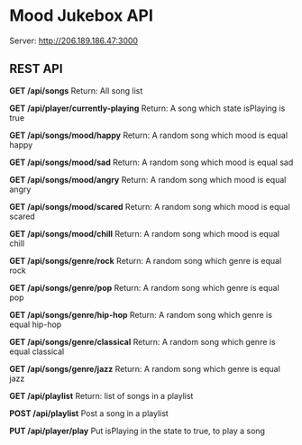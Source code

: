 # Mood Jukebox API

Server: http://206.189.186.47:3000

## REST API

**GET /api/songs**
Return: All song list

**GET /api/player/currently-playing**
Return: A song which state isPlaying is true

**GET /api/songs/mood/happy**
Return: A random song which mood is equal happy

**GET /api/songs/mood/sad**
Return: A random song which mood is equal sad

**GET /api/songs/mood/angry**
Return: A random song which mood is equal angry

**GET /api/songs/mood/scared**
Return: A random song which mood is equal scared

**GET /api/songs/mood/chill**
Return: A random song which mood is equal chill

**GET /api/songs/genre/rock**
Return: A random song which genre is equal rock

**GET /api/songs/genre/pop**
Return: A random song which genre is equal pop

**GET /api/songs/genre/hip-hop**
Return: A random song which genre is equal hip-hop

**GET /api/songs/genre/classical**
Return: A random song which genre is equal classical

**GET /api/songs/genre/jazz**
Return: A random song which genre is equal jazz

**GET /api/playlist**
Return: list of songs in a playlist

**POST /api/playlist**
Post a song in a playlist

**PUT /api/player/play**
Put isPlaying in the state to true, to play a song

